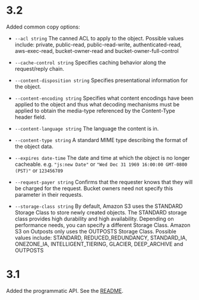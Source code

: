 # 3.2

Added common copy options:

- `--acl string` The canned ACL to apply to the object. Possible values include: private, public-read,
    public-read-write, authenticated-read, aws-exec-read, bucket-owner-read and
    bucket-owner-full-control

- `--cache-control string` Specifies caching behavior along the request/reply chain.
- `--content-disposition string` Specifies presentational information for the object.
- `--content-encoding string` Specifies what content encodings have been applied to the object and thus what decoding mechanisms
    must be applied to obtain the media-type referenced by the Content-Type header field.
- `--content-language string` The language the content is in.
- `--content-type string` A standard MIME type describing the format of the object data.
- `--expires date-time` The date and time at which the object is no longer cacheable. e.g. `"js:new Date"` or `"Wed Dec 31 1969
    16:00:00 GMT-0800 (PST)"` or `123456789`
- `--request-payer string` Confirms that the requester knows that they will be charged for the request. Bucket owners need not
    specify this parameter in their requests.
- `--storage-class string` By default, Amazon S3 uses the STANDARD Storage Class to store newly created objects. The STANDARD
    storage class provides high durability and high availability. Depending on performance needs, you
    can specify a different Storage Class. Amazon S3 on Outposts only uses the OUTPOSTS Storage Class.
    Possible values include: STANDARD, REDUCED_REDUNDANCY, STANDARD_IA, ONEZONE_IA, INTELLIGENT_TIERING,
    GLACIER, DEEP_ARCHIVE and OUTPOSTS

# 3.1

Added the programmatic API. See the [README](README.md#API).
